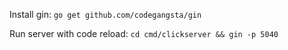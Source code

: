 Install gin:
`go get github.com/codegangsta/gin`

Run server with code reload:
`cd cmd/clickserver && gin -p 5040`
